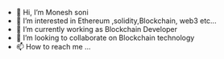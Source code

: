 - 👋 Hi, I’m Monesh soni
- 👀 I’m interested in Ethereum ,solidity,Blockchain, web3 etc...
- 🌱 I’m currently working as Blockchain Developer
- 💞️ I’m looking to collaborate on Blockchain technology
- 📫 How to reach me ...

<!---
MoneshBlockchain/MoneshBlockchain is a ✨ special ✨ repository because its `README.md` (this file) appears on your GitHub profile.
You can click the Preview link to take a look at your changes.
--->

